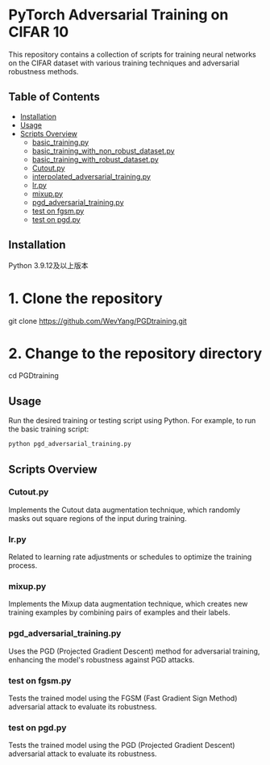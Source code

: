 # PyTorch Adversarial Training on CIFAR 10

This repository contains a collection of scripts for training neural networks on the CIFAR dataset with various training techniques and adversarial robustness methods.

## Table of Contents

- [Installation](#installation)
- [Usage](#usage)
- [Scripts Overview](#scripts-overview)
  - [basic_training.py](#basic_trainingpy)
  - [basic_training_with_non_robust_dataset.py](#basic_training_with_non_robust_datasetpy)
  - [basic_training_with_robust_dataset.py](#basic_training_with_robust_datasetpy)
  - [Cutout.py](#cutoutpy)
  - [interpolated_adversarial_training.py](#interpolated_adversarial_trainingpy)
  - [lr.py](#lrpy)
  - [mixup.py](#mixuppy)
  - [pgd_adversarial_training.py](#pgd_adversarial_trainingpy)
  - [test on fgsm.py](#test-on-fgsmpy)
  - [test on pgd.py](#test-on-pgdpy)

## Installation

Python 3.9.12及以上版本
# 1. Clone the repository
git clone https://github.com/WevYang/PGDtraining.git

# 2. Change to the repository directory
cd PGDtraining
## Usage

Run the desired training or testing script using Python. For example, to run the basic training script:
```sh
python pgd_adversarial_training.py
```

## Scripts Overview

### Cutout.py

Implements the Cutout data augmentation technique, which randomly masks out square regions of the input during training.


### lr.py

Related to learning rate adjustments or schedules to optimize the training process.

### mixup.py

Implements the Mixup data augmentation technique, which creates new training examples by combining pairs of examples and their labels.

### pgd_adversarial_training.py

Uses the PGD (Projected Gradient Descent) method for adversarial training, enhancing the model's robustness against PGD attacks.

### test on fgsm.py

Tests the trained model using the FGSM (Fast Gradient Sign Method) adversarial attack to evaluate its robustness.

### test on pgd.py

Tests the trained model using the PGD (Projected Gradient Descent) adversarial attack to evaluate its robustness.

